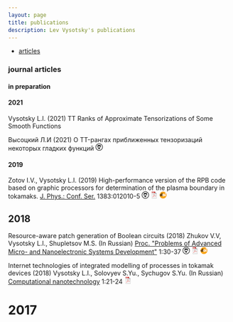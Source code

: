 ```yaml
---
layout: page
title: publications
description: Lev Vysotsky's publications
---
```


<div class="navbar">
    <div class="navbar-inner">
        <ul class="nav">
            <li><a href="#articles">articles</a></li>
        </ul>
    </div>
</div>


### <a name="articles"></a>journal articles

#### in preparation

#### 2021
Vysotsky L.I. (2021)
TT Ranks of Approximate Tensorizations of Some Smooth Functions

Высоцкий Л.И (2021)
О TT-рангах приближенных тензоризаций некоторых гладких функций
[![GitHub](icons16/github-icon.png)](https://github.com/vysotskylev/papers/blob/master/2021-TT-Ranks-of-Smooth-Functions-Rus)

#### 2019

Zotov I.V., Vysotsky L.I. (2019)
High-performance version of the RPB code based on graphic processors
for determination of the plasma boundary in tokamaks.
[J. Phys.: Conf. Ser.](https://iopscience.iop.org/journal/1742-6596) 1383:012010-5
[![GitHub](icons16/github-icon.png)](https://github.com/vysotskylev/papers)
[![pdf](icons16/pdf-icon.png)](https://iopscience.iop.org/article/10.1088/1742-6596/1383/1/012010/pdf)
[![doi](icons16/doi-icon.png)](https://doi.org/10.1088/1742-6596/1383/1/012010)

## 2018

Resource-aware patch generation of Boolean circuits (2018)
Zhukov V.V, Vysotsky L.I., Shupletsov M.S.
(In Russian)
[Proc. "Problems of Advanced Micro- and Nanoelectronic Systems Development"](http://www.mes-conference.ru) 1:30-37
[![GitHub](icons16/github-icon.png)](https://github.com/vysotskylev/papers)
[![pdf](icons16/pdf-icon.png)](http://www.mes-conference.ru/data/year2018/pdf/D065.pdf)
[![doi](icons16/doi-icon.png)](http://dx.doi.org/10.31114/2078-7707-2018-1-30-37)

Internet technologies of integrated modelling of processes in tokamak devices (2018)
Vysotsky L.I., Solovyev S.Yu., Sychugov S.Yu.
(In Russian)
[Computational nanotechnology](https://elibrary.ru/title_about_new.asp?id=50989) 1:21-24
[![pdf](icons16/pdf-icon.png)](http://www.mathnet.ru/php/getFT.phtml?jrnid=cn&paperid=160&what=fullt&option_lang=rus)

# 2017

